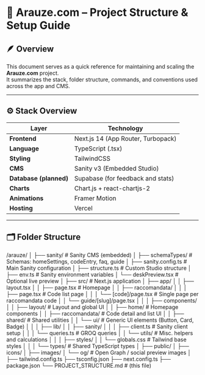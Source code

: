 # 🧱 Arauze.com – Project Structure & Setup Guide

## 🪶 Overview
This document serves as a quick reference for maintaining and scaling the **Arauze.com** project.  
It summarizes the stack, folder structure, commands, and conventions used across the app and CMS.

---

## ⚙️ Stack Overview
| Layer | Technology |
|--------|-------------|
| **Frontend** | Next.js 14 (App Router, Turbopack) |
| **Language** | TypeScript (.tsx) |
| **Styling** | TailwindCSS |
| **CMS** | Sanity v3 (Embedded Studio) |
| **Database (planned)** | Supabase (for feedback and stats) |
| **Charts** | Chart.js + react-chartjs-2 |
| **Animations** | Framer Motion |
| **Hosting** | Vercel |

---

## 🗂️ Folder Structure

/arauze/
│
├── sanity/ # Sanity CMS (embedded)
│ ├── schemaTypes/ # Schemas: homeSettings, codeEntry, faq, guide
│ ├── sanity.config.ts # Main Sanity configuration
│ ├── structure.ts # Custom Studio structure
│ ├── env.ts # Sanity environment variables
│ └── deskPreview.tsx # Optional live preview
│
├── src/ # Next.js application
│ ├── app/
│ │ ├── layout.tsx
│ │ ├── page.tsx # Homepage
│ │ ├── raccomandata/
│ │ │ ├── page.tsx # Code list page
│ │ │ └── [code]/page.tsx # Single page per raccomandata code
│ │ └── guide/[slug]/page.tsx
│ │
│ ├── components/
│ │ ├── layout/ # Layout and global UI
│ │ ├── home/ # Homepage components
│ │ ├── raccomandata/ # Code detail and list UI
│ │ ├── shared/ # Shared utilities
│ │ └── ui/ # Generic UI elements (Button, Card, Badge)
│ │
│ ├── lib/
│ │ ├── sanity/
│ │ │ ├── client.ts # Sanity client setup
│ │ │ └── queries.ts # GROQ queries
│ │ └── utils/ # Misc. helpers and calculations
│ │
│ ├── styles/
│ │ └── globals.css # Tailwind base styles
│ │
│ └── types/ # Shared TypeScript types
│
├── public/
│ ├── icons/
│ ├── images/
│ └── og/ # Open Graph / social preview images
│
├── tailwind.config.ts
├── tsconfig.json
├── next.config.ts
├── package.json
└── PROJECT_STRUCTURE.md # (this file)